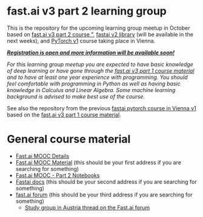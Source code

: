 # fast.ai v3 part 2 learning group
This is the repository for the upcoming learning group meetup in October based on [fast.ai v3 part 2 course "](https://course.fast.ai/part2), [fastai v2 library](https://github.com/fastai/fastai) (will be available in the next weeks), and [PyTorch v1](https://pytorch.org) course taking place in Vienna.

***[Registration is open and more information will be available soon!](https://docs.google.com/forms/d/e/1FAIpQLScCEnJfFcyLQvT0rGd6HoN4oZf1lAe4ZnfWH1dfnXIQFyAMfQ/viewform)***

*For this learning group meetup you are expected to have basic knowledge of deep learning or have gone through the [fast.ai v3 part 1 course material](https://course.fast.ai) and to have at least one year experience with programming. You should feel comfortable with programming in Python as well as having basic knowledge in Calculus and Linear Algebra. Some machine learning background is advised to make best use of the course.*

See also the repository from the previous [fastai pytorch course in Vienna v1](https://github.com/MicPie/fastai-pytorch-course-vienna) based on the [fast.ai v3 part 1 course material](https://course.fast.ai).

# General course material
* [Fast.ai MOOC Details](https://www.fast.ai/2019/06/28/course-p2v3/)
* [Fast.ai MOOC Material](https://course.fast.ai/part2) (this should be your first address if you are searching for something)
* [Fast.ai MOOC - Part 2 Notebooks](https://github.com/fastai/course-v3/tree/master/nbs/dl2)
* [Fastai docs](https://docs.fast.ai) (this should be your second address if you are searching for something)
* [fast.ai forum](https://forums.fast.ai) (this should be your third address if you are searching for something)
  * [Study group in Austria thread on the Fast.ai forum](https://forums.fast.ai/t/study-group-in-austria/26119)

